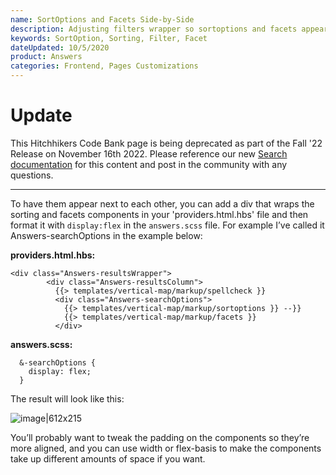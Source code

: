 ```yaml
---
name: SortOptions and Facets Side-by-Side
description: Adjusting filters wrapper so sortoptions and facets appear next to each other rather than stacked for vertical-map pages
keywords: SortOption, Sorting, Filter, Facet
dateUpdated: 10/5/2020
product: Answers
categories: Frontend, Pages Customizations
--- 
```


# Update
This Hitchhikers Code Bank page is being deprecated as part of the Fall '22 Release on November 16th 2022. Please reference our new [Search documentation](https://hitchhikers.yext.com/docs/search) for this content and post in the community with any questions.

---
To have them appear next to each other, you can add a div that wraps the sorting and facets components in your 'providers.html.hbs' file and then format it with `display:flex` in the `answers.scss` file. For example I’ve called it Answers-searchOptions in the example below:

**providers.html.hbs:**
```
<div class="Answers-resultsWrapper">
        <div class="Answers-resultsColumn">
          {{> templates/vertical-map/markup/spellcheck }}
          <div class="Answers-searchOptions">
            {{> templates/vertical-map/markup/sortoptions }} --}}
            {{> templates/vertical-map/markup/facets }}
          </div>
```    

**answers.scss:**
```
  &-searchOptions {
    display: flex;
  }
```    

The result will look like this:

![image|612x215](https://aws1.discourse-cdn.com/turtlehead/original/1X/0a47850ba41b638b91a6ea08e12157620c921ebc.png)   

You’ll probably want to tweak the padding on the components so they’re more aligned, and you can use width or flex-basis to make the components take up different amounts of space if you want.
